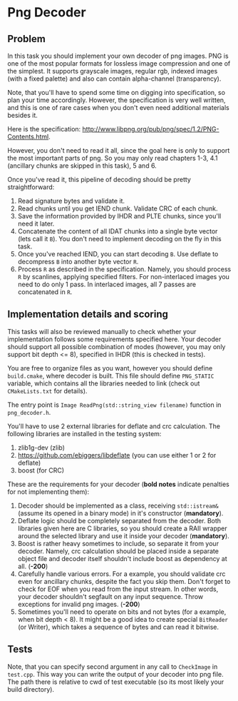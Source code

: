 # Png Decoder

## Problem

In this task you should implement your own decoder of png images. PNG is one of the most popular formats
for lossless image compression and one of the simplest. It supports grayscale images, regular rgb, indexed images (with a fixed palette) and also
can contain alpha-channel (transparency).

Note, that you'll have to spend some time on digging into specification, so plan your time accordingly. However, the specification is very
well written, and this is one of rare cases when you don't even need additional materials besides it.

Here is the specification: http://www.libpng.org/pub/png/spec/1.2/PNG-Contents.html.

However, you don't need to read it all, since the goal here is only to support the most important parts of png. So you may only read chapters 1-3, 4.1 (ancillary chunks are skipped in this task), 5 and 6.

Once you've read it, this pipeline of decoding should be pretty straightforward:

1. Read signature bytes and validate it.
2. Read chunks until you get IEND chunk. Validate CRC of each chunk.
3. Save the information provided by IHDR and PLTE chunks, since you'll need it later.
4. Concatenate the content of all IDAT chunks into a single byte vector (lets call it `B`). You don't need to implement decoding on the fly in this task.
5. Once you've reached IEND, you can start decoding `B`. Use deflate to decompress `B` into another byte vector `R`.
6. Process `R` as described in the specification. Namely, you should process `R` by scanlines, applying specified filters. For non-interlaced images you need to do only 1 pass. In interlaced images, all 7 passes are concatenated in `R`.

## Implementation details and scoring

This tasks will also be reviewed manually to check whether your implementation follows some requirements specified here.
Your decoder should support all possible combination of modes (however, you may only support bit depth <= 8), specified in IHDR (this is checked in tests).

You are free to organize files as you want, however you should define `build.cmake`, where decoder is built. This file should define
`PNG_STATIC` variable, which contains all the libraries needed to link (check out `CMakeLists.txt` for details).

The entry point is `Image ReadPng(std::string_view filename)` function in `png_decoder.h`.

You'll have to use 2 external libraries for deflate and crc calculation. The following libraries are installed in the testing system:
1. zlib1g-dev (zlib)
2. https://github.com/ebiggers/libdeflate (you can use either 1 or 2 for deflate)
3. boost (for CRC)

These are the requirements for your decoder (**bold notes** indicate penalties for not implementing them):

1. Decoder should be implemented as a class, receiving `std::istream&` (assume its opened in a binary mode) in it's constructor (**mandatory**).
2. Deflate logic should be completely separated from the decoder. Both libraries given here are C libraries, so you should create a RAII wrapper
around the selected library and use it inside your decoder (**mandatory**).
3. Boost is rather heavy sometimes to include, so separate it from your decoder. Namely, crc calculation should be placed inside a separate object file
and decoder itself shouldn't include boost as dependency at all. (**-200**)
4. Carefully handle various errors. For a example, you should validate crc even for ancillary chunks, despite the fact you skip them.
Don't forget to check for EOF when you read from the input stream. In other words, your decoder shouldn't segfault on any input sequence. Throw exceptions for invalid png images. (**-200**)
5. Sometimes you'll need to operate on bits and not bytes (for a example, when bit depth < 8). It might be a good idea to create special `BitReader` (or Writer), which takes a sequence of bytes and can read it bitwise.


## Tests

Note, that you can specify second argument in any call to `CheckImage` in `test.cpp`. This way you can write the output of your decoder into
png file. The path there is relative to cwd of test executable (so its most likely your build directory).
